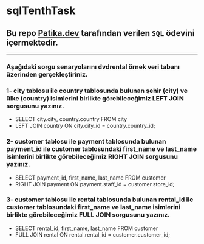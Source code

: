 # sqlTenthTask
## Bu repo [Patika.dev](https://www.patika.dev) tarafından verilen `SQL` ödevini içermektedir.
---
### Aşağıdaki sorgu senaryolarını dvdrental örnek veri tabanı üzerinden gerçekleştiriniz.
### 1- city tablosu ile country tablosunda bulunan şehir (city) ve ülke (country) isimlerini birlikte görebileceğimiz LEFT JOIN sorgusunu yazınız.
- SELECT city.city, country.country FROM city
- LEFT JOIN country ON city.city_id = country.country_id;
### 2- customer tablosu ile payment tablosunda bulunan payment_id ile customer tablosundaki first_name ve last_name isimlerini birlikte görebileceğimiz RIGHT JOIN sorgusunu yazınız.
- SELECT payment_id, first_name, last_name FROM customer
- RIGHT JOIN payment ON payment.staff_id = customer.store_id;
### 3- customer tablosu ile rental tablosunda bulunan rental_id ile customer tablosundaki first_name ve last_name isimlerini birlikte görebileceğimiz FULL JOIN sorgusunu yazınız.
- SELECT rental_id, first_name, last_name FROM customer
- FULL JOIN rental ON rental.rental_id = customer.customer_id;
